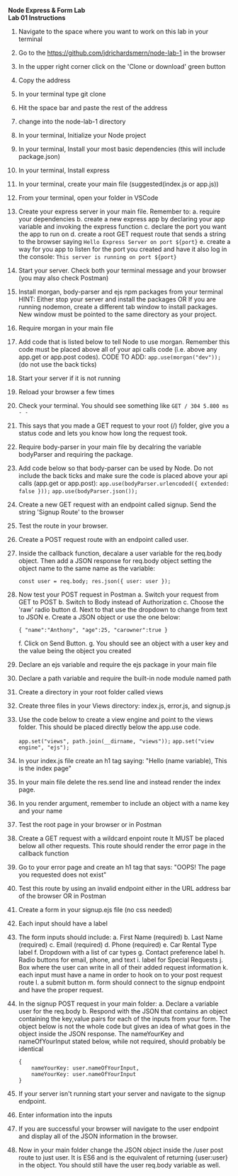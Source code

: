 **Node Express & Form Lab**<br />
**Lab 01 Instructions**

1.  Navigate to the space where you want to work on this lab in your terminal
2.  Go to the https://github.com/jdrichardsmern/node-lab-1 in the browser
3.  In the upper right corner click on the 'Clone or download' green button
4.  Copy the address
5.  In your terminal type git clone
6.  Hit the space bar and paste the rest of the address
7.  change into the node-lab-1 directory
8.  In your terminal, Initialize your Node project
9.  In your terminal, Install your most basic dependencies (this will include
    package.json)
10. In your terminal, Install express
11. In your terminal, create your main file (suggested(index.js or app.js))
12. From your terminal, open your folder in VSCode
13. Create your express server in your main file. Remember to:
    a. require your dependencies
    b. create a new express app by declaring your app variable and invoking the
    express function
    c. declare the port you want the app to run on
    d. create a root GET request route that sends a string to the browser saying `Hello Express Server on port ${port}`
    e. create a way for you app to listen for the port you created and have it also log in the console: `This server is running on port ${port}`

14. Start your server. Check both your terminal
    message and your browser (you may also check Postman)
15. Install morgan, body-parser and ejs npm packages from your terminal
    HINT:
    Either stop your server and install the packages
    OR
    If you are running nodemon, create a different tab window to install packages.
    New window must be pointed to the same directory as your project.
16. Require morgan in your main file
17. Add code that is listed below to tell Node to use morgan. Remember this code must
    be placed above all of your api calls code (i.e. above any app.get or app.post
    codes).
    CODE TO ADD: `app.use(morgan("dev"));` (do not use the back ticks)
18. Start your server if it is not running
19. Reload your browser a few times
20. Check your terminal. You should see something like
    `GET / 304 5.800 ms - -`
21. This says that you made a GET request to your root (/) folder, give you a status
    code and lets you know how long the request took.
22. Require body-parser in your main file by decalring the variable bodyParser and
    requiring the package.
23. Add code below so that body-parser can be used by Node.
    Do not include the back ticks and make sure the code is placed above your api calls (app.get or app.post):
    `app.use(bodyParser.urlencoded({ extended: false }));`
    `app.use(bodyParser.json());`
24. Create a new GET request with an endpoint called signup. Send the string 'Signup
    Route' to the browser
25. Test the route in your browser.
26. Create a POST request route with an endpoint called user.
27. Inside the callback function, decalare a user variable for the req.body object.
    Then add a JSON response for req.body object setting the object name to the same name as the variable:

    `const user = req.body; res.json({ user: user });`

28. Now test your POST request in Postman
    a. Switch your request from GET to POST
    b. Switch to Body instead of Authorization
    c. Choose the 'raw' radio button
    d. Next to that use the dropdown to change from text to JSON
    e. Create a JSON object or use the one below:

    `{ "name":"Anthony", "age":25, "carowner":true }`

    f. Click on Send Button.
    g. You should see an object with a user key and the value being the object you
    created

29. Declare an ejs variable and require the ejs package in your main file
30. Declare a path variable and require the built-in node module named path
31. Create a directory in your root folder called views
32. Create three files in your Views directory: index.js, error.js, and signup.js
33. Use the code below to create a view engine and point to the views folder.
    This should be placed directly below the app.use code.

    `app.set("views", path.join(__dirname, "views"));`
    `app.set("view engine", "ejs");`

34. In your index.js file create an h1 tag saying:
    "Hello (name variable), This is the index page"
35. In your main file delete the res.send line and instead render the index page.
36. In you render argument, remember to include an object with a name key and your name
37. Test the root page in your browser or in Postman
38. Create a GET request with a wildcard enpoint route
    It MUST be placed below all other requests.
    This route should render the error page in the callback function
39. Go to your error page and create an h1 tag that says:
    "OOPS! The page you requested does not exist"
40. Test this route by using an invalid endpoint either
    in the URL address bar of the browser OR in Postman
41. Create a form in your signup.ejs file (no css needed)
42. Each input should have a label

43. The form inputs should include:
    a. First Name (required)
    b. Last Name (required)
    c. Email (required)
    d. Phone (required)
    e. Car Rental Type label
    f. Dropdown with a list of car types
    g. Contact preference label
    h. Radio buttons for email, phone, and text
    i. label for Special Requests
    j. Box where the user can write in all of their added request information
    k. each input must have a name in order to hook on to your post request route
    l. a submit button
    m. form should connect to the signup endpoint and have the proper request.
44. In the signup POST request in your main folder:
    a. Declare a variable user for the req.body
    b. Respond with the JSON that contains an object containing the key,value pairs for each of the inputs from your form. The object below is not the whole code but gives an idea of what goes in the object inside the JSON response. The nameYourKey and nameOfYourInput stated below, while not required, should probably be identical

        {
            nameYourKey: user.nameOfYourInput,
            nameYourKey: user.nameOfYourInput
        }

45. If your server isn't running start your server and navigate to the signup endpoint.
46. Enter information into the inputs
47. If you are successful your browser will navigate to the user endpoint and display all of the JSON information in the browser.
48. Now in your main folder change the JSON object inside the /user post route to just user.
    It is ES6 and is the equivalent of returning {user:user} in the object. You should still have
    the user req.body variable as well.
